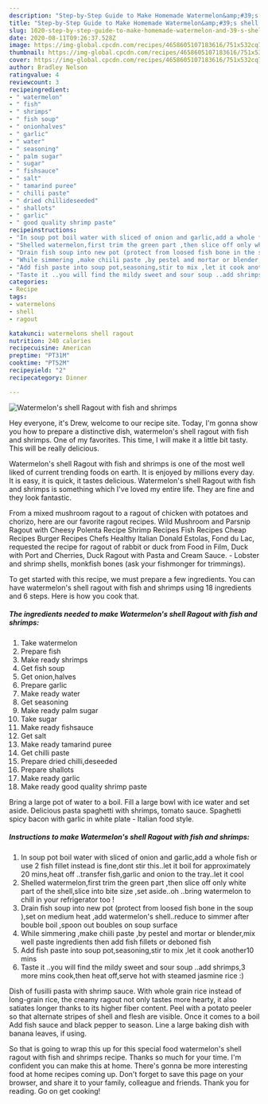 ```yaml
---
description: "Step-by-Step Guide to Make Homemade Watermelon&amp;#39;s shell Ragout with fish and shrimps"
title: "Step-by-Step Guide to Make Homemade Watermelon&amp;#39;s shell Ragout with fish and shrimps"
slug: 1020-step-by-step-guide-to-make-homemade-watermelon-and-39-s-shell-ragout-with-fish-and-shrimps
date: 2020-08-11T09:26:37.528Z
image: https://img-global.cpcdn.com/recipes/4658605107183616/751x532cq70/watermelons-shell-ragout-with-fish-and-shrimps-recipe-main-photo.jpg
thumbnail: https://img-global.cpcdn.com/recipes/4658605107183616/751x532cq70/watermelons-shell-ragout-with-fish-and-shrimps-recipe-main-photo.jpg
cover: https://img-global.cpcdn.com/recipes/4658605107183616/751x532cq70/watermelons-shell-ragout-with-fish-and-shrimps-recipe-main-photo.jpg
author: Bradley Nelson
ratingvalue: 4
reviewcount: 3
recipeingredient:
- " watermelon"
- " fish"
- " shrimps"
- " fish soup"
- " onionhalves"
- " garlic"
- " water"
- " seasoning"
- " palm sugar"
- " sugar"
- " fishsauce"
- " salt"
- " tamarind puree"
- " chilli paste"
- " dried chillideseeded"
- " shallots"
- " garlic"
- " good quality shrimp paste"
recipeinstructions:
- "In soup pot boil water with sliced of onion and garlic,add a whole fish or use 2 fish fillet instead is fine,dont stir this..let it boil for approximately 20 mins,heat off ..transfer fish,garlic and onion  to the tray..let it cool"
- "Shelled watermelon,first trim the green part ,then slice off only white part of the shell,slice into bite size ,set aside..oh ..bring watermelon to chill in your refrigerator too !"
- "Drain fish soup into new pot (protect from loosed fish bone in the soup ),set on medium heat ,add watermelon&#39;s shell..reduce to simmer after bouble boil ,spoon out boubles on soup surface"
- "While simmering ,make chiili paste ,by pestel and mortar or blender,mix well paste ingredients then add fish fillets or deboned fish"
- "Add fish paste into soup pot,seasoning,stir to mix ,let it cook another10 mins"
- "Taste it ..you will find the mildy sweet and sour soup ..add shrimps,3 more mins cook,then heat off,serve hot  with steamed jasmine rice :)"
categories:
- Recipe
tags:
- watermelons
- shell
- ragout

katakunci: watermelons shell ragout 
nutrition: 240 calories
recipecuisine: American
preptime: "PT31M"
cooktime: "PT52M"
recipeyield: "2"
recipecategory: Dinner

---
```



![Watermelon&#39;s shell Ragout with fish and shrimps](https://img-global.cpcdn.com/recipes/4658605107183616/751x532cq70/watermelons-shell-ragout-with-fish-and-shrimps-recipe-main-photo.jpg)

Hey everyone, it's Drew, welcome to our recipe site. Today, I'm gonna show you how to prepare a distinctive dish, watermelon&#39;s shell ragout with fish and shrimps. One of my favorites. This time, I will make it a little bit tasty. This will be really delicious.

Watermelon&#39;s shell Ragout with fish and shrimps is one of the most well liked of current trending foods on earth. It is enjoyed by millions every day. It is easy, it is quick, it tastes delicious. Watermelon&#39;s shell Ragout with fish and shrimps is something which I've loved my entire life. They are fine and they look fantastic.

From a mixed mushroom ragout to a ragout of chicken with potatoes and chorizo, here are our favorite ragout recipes. Wild Mushroom and Parsnip Ragout with Cheesy Polenta Recipe Shrimp Recipes Fish Recipes Cheap Recipes Burger Recipes Chefs Healthy Italian Donald Estolas, Fond du Lac, requested the recipe for ragout of rabbit or duck from Food in Film, Duck with Port and Cherries, Duck Ragout with Pasta and Cream Sauce. - Lobster and shrimp shells, monkfish bones (ask your fishmonger for trimmings).


To get started with this recipe, we must prepare a few ingredients. You can have watermelon&#39;s shell ragout with fish and shrimps using 18 ingredients and 6 steps. Here is how you cook that.

<!--inarticleads1-->

##### The ingredients needed to make Watermelon&#39;s shell Ragout with fish and shrimps:

1. Take  watermelon
1. Prepare  fish
1. Make ready  shrimps
1. Get  fish soup
1. Get  onion,halves
1. Prepare  garlic
1. Make ready  water
1. Get  seasoning
1. Make ready  palm sugar
1. Take  sugar
1. Make ready  fishsauce
1. Get  salt
1. Make ready  tamarind puree
1. Get  chilli paste
1. Prepare  dried chilli,deseeded
1. Prepare  shallots
1. Make ready  garlic
1. Make ready  good quality shrimp paste


Bring a large pot of water to a boil. Fill a large bowl with ice water and set aside. Delicious pasta spaghetti with shrimps, tomato sauce. Spaghetti spicy bacon with garlic in white plate - Italian food style. 

<!--inarticleads2-->

##### Instructions to make Watermelon&#39;s shell Ragout with fish and shrimps:

1. In soup pot boil water with sliced of onion and garlic,add a whole fish or use 2 fish fillet instead is fine,dont stir this..let it boil for approximately 20 mins,heat off ..transfer fish,garlic and onion  to the tray..let it cool
1. Shelled watermelon,first trim the green part ,then slice off only white part of the shell,slice into bite size ,set aside..oh ..bring watermelon to chill in your refrigerator too !
1. Drain fish soup into new pot (protect from loosed fish bone in the soup ),set on medium heat ,add watermelon&#39;s shell..reduce to simmer after bouble boil ,spoon out boubles on soup surface
1. While simmering ,make chiili paste ,by pestel and mortar or blender,mix well paste ingredients then add fish fillets or deboned fish
1. Add fish paste into soup pot,seasoning,stir to mix ,let it cook another10 mins
1. Taste it ..you will find the mildy sweet and sour soup ..add shrimps,3 more mins cook,then heat off,serve hot  with steamed jasmine rice :)


Dish of fusilli pasta with shrimp sauce. With whole grain rice instead of long-grain rice, the creamy ragout not only tastes more hearty, it also satiates longer thanks to its higher fiber content. Peel with a potato peeler so that alternate stripes of shell and flesh are visible. Once it comes to a boil Add fish sauce and black pepper to season. Line a large baking dish with banana leaves, if using. 

So that is going to wrap this up for this special food watermelon&#39;s shell ragout with fish and shrimps recipe. Thanks so much for your time. I'm confident you can make this at home. There's gonna be more interesting food at home recipes coming up. Don't forget to save this page on your browser, and share it to your family, colleague and friends. Thank you for reading. Go on get cooking!
